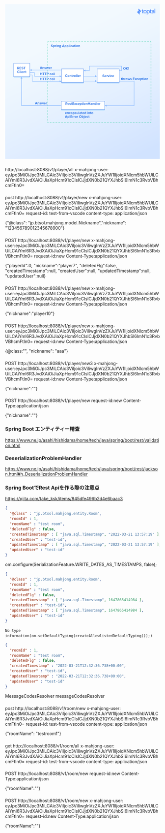![](image/api/1648043814429.png)
###

http://localhost:8088/v1/player/all
x-mahjong-user: eyJpc3MiOiJpc3MiLCAic3ViIjoic3ViIiwgInVzZXJuYW1lIjoidXNlcm5hbWUiLCAiYml6R3JvdXAiOiJiaXpHcm91cCIsICJjdXN0b21QYXJhbSI6ImN1c3RvbVBhcmFtIn0=

###

post http://localhost:8088/v1/player/new
x-mahjong-user: eyJpc3MiOiJpc3MiLCAic3ViIjoic3ViIiwgInVzZXJuYW1lIjoidXNlcm5hbWUiLCAiYml6R3JvdXAiOiJiaXpHcm91cCIsICJjdXN0b21QYXJhbSI6ImN1c3RvbVBhcmFtIn0=
request-id: test-from-vscode
content-type: application/json

{"@class": "jp.btsol.mahjong.model.Nickname","nickname": "123456789012345678900"}

###

POST http://localhost:8088/v1/player/new
x-mahjong-user:eyJpc3MiOiJpc3MiLCAic3ViIjoic3ViIiwgInVzZXJuYW1lIjoidXNlcm5hbWUiLCAiYml6R3JvdXAiOiJiaXpHcm91cCIsICJjdXN0b21QYXJhbSI6ImN1c3RvbVBhcmFtIn0= 
request-id:new
Content-Type:application/json

{"playerId":0, "nickname":"player7", "deletedFlg":false, "createdTimestamp":null, "createdUser":null, "updatedTimestamp":null, "updatedUser":null}

###

POST http://localhost:8088/v1/player/new
x-mahjong-user:eyJpc3MiOiJpc3MiLCAic3ViIjoic3ViIiwgInVzZXJuYW1lIjoidXNlcm5hbWUiLCAiYml6R3JvdXAiOiJiaXpHcm91cCIsICJjdXN0b21QYXJhbSI6ImN1c3RvbVBhcmFtIn0= 
request-id:new
Content-Type:application/json

{"nickname":"player10"}

###

POST http://localhost:8088/v1/player/new
x-mahjong-user:eyJpc3MiOiJpc3MiLCAic3ViIjoic3ViIiwgInVzZXJuYW1lIjoidXNlcm5hbWUiLCAiYml6R3JvdXAiOiJiaXpHcm91cCIsICJjdXN0b21QYXJhbSI6ImN1c3RvbVBhcmFtIn0= 
request-id:new
Content-Type:application/json

{@class:"", "nickname": "aaa"}


###

POST http://localhost:8088/v1/player/new3
x-mahjong-user:eyJpc3MiOiJpc3MiLCAic3ViIjoic3ViIiwgInVzZXJuYW1lIjoidXNlcm5hbWUiLCAiYml6R3JvdXAiOiJiaXpHcm91cCIsICJjdXN0b21QYXJhbSI6ImN1c3RvbVBhcmFtIn0= 
request-id:new
Content-Type:application/json

{"nickname":""}

###

POST http://localhost:8088/v1/player/new
request-id:new
Content-Type:application/json

{"nickname":""}


### Spring Boot エンティティー精査
https://www.ne.jp/asahi/hishidama/home/tech/java/spring/boot/rest/validation.html

### DeserializationProblemHandler
https://www.ne.jp/asahi/hishidama/home/tech/java/spring/boot/rest/jackson.html#h_DeserializationProblemHandler

### Spring BootでRest Apiを作る際の注意点
https://qiita.com/take_ksk/items/845dfe496b2d4e6baac3

```json
{
  "@class" : "jp.btsol.mahjong.entity.Room",
  "roomId" : 1,
  "roomName" : "test room",
  "deletedFlg" : false,
  "createdTimestamp" : [ "java.sql.Timestamp", "2022-03-21 13:57:19" ],
  "createdUser" : "test-id",
  "updatedTimestamp" : [ "java.sql.Timestamp", "2022-03-21 13:57:19" ],
  "updatedUser" : "test-id"
}
```

om.configure(SerializationFeature.WRITE_DATES_AS_TIMESTAMPS, false);
```json
{
  "@class" : "jp.btsol.mahjong.entity.Room",
  "roomId" : 1,
  "roomName" : "test room",
  "deletedFlg" : false,
  "createdTimestamp" : [ "java.sql.Timestamp", 1647865414984 ],
  "createdUser" : "test-id",
  "updatedTimestamp" : [ "java.sql.Timestamp", 1647865414984 ],
  "updatedUser" : "test-id"
}
```

`No type information(om.setDefaultTyping(createAllowlistedDefaultTyping());)`
```json
{
  "roomId" : 1,
  "roomName" : "test room",
  "deletedFlg" : false,
  "createdTimestamp" : "2022-03-21T12:32:36.738+00:00",
  "createdUser" : "test-id",
  "updatedTimestamp" : "2022-03-21T12:32:36.738+00:00",
  "updatedUser" : "test-id"
}
```

MessageCodesResolver messageCodesResolver

###

post http://localhost:8088/v1/room/new
x-mahjong-user: eyJpc3MiOiJpc3MiLCAic3ViIjoic3ViIiwgInVzZXJuYW1lIjoidXNlcm5hbWUiLCAiYml6R3JvdXAiOiJiaXpHcm91cCIsICJjdXN0b21QYXJhbSI6ImN1c3RvbVBhcmFtIn0=
request-id: test-from-vscode
content-type: application/json

{"roomName": "testroom1"}

###

get http://localhost:8088/v1/room/all
x-mahjong-user: eyJpc3MiOiJpc3MiLCAic3ViIjoic3ViIiwgInVzZXJuYW1lIjoidXNlcm5hbWUiLCAiYml6R3JvdXAiOiJiaXpHcm91cCIsICJjdXN0b21QYXJhbSI6ImN1c3RvbVBhcmFtIn0=
request-id: test-from-vscode
content-type: application/json

###

POST http://localhost:8088/v1/room/new
request-id:new
Content-Type:application/json

{"roomName":""}

###

POST http://localhost:8088/v1/room/new
x-mahjong-user: eyJpc3MiOiJpc3MiLCAic3ViIjoic3ViIiwgInVzZXJuYW1lIjoidXNlcm5hbWUiLCAiYml6R3JvdXAiOiJiaXpHcm91cCIsICJjdXN0b21QYXJhbSI6ImN1c3RvbVBhcmFtIn0=
request-id:new
Content-Type:application/json

{"roomName":""}
